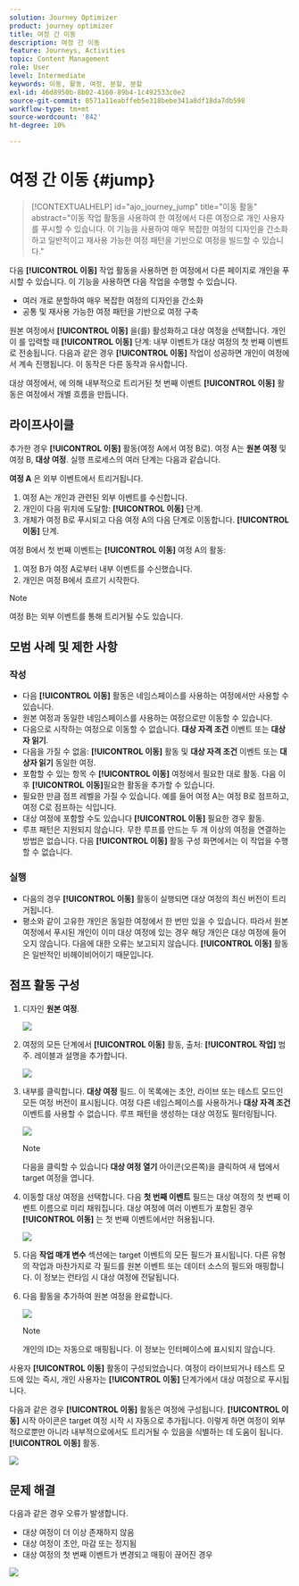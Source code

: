 ```yaml
---
solution: Journey Optimizer
product: journey optimizer
title: 여정 간 이동
description: 여정 간 이동
feature: Journeys, Activities
topic: Content Management
role: User
level: Intermediate
keywords: 이동, 활동, 여정, 분할, 분할
exl-id: 46d8950b-8b02-4160-89b4-1c492533c0e2
source-git-commit: 0571a11eabffeb5e318bebe341a8df18da7db598
workflow-type: tm+mt
source-wordcount: '842'
ht-degree: 10%

---
```


# 여정 간 이동 {#jump}

>[!CONTEXTUALHELP]
>id="ajo_journey_jump"
>title="이동 활동"
>abstract="이동 작업 활동을 사용하여 한 여정에서 다른 여정으로 개인 사용자를 푸시할 수 있습니다. 이 기능을 사용하여 매우 복잡한 여정의 디자인을 간소화하고 일반적이고 재사용 가능한 여정 패턴을 기반으로 여정을 빌드할 수 있습니다."

다음 **[!UICONTROL 이동]** 작업 활동을 사용하면 한 여정에서 다른 페이지로 개인을 푸시할 수 있습니다. 이 기능을 사용하면 다음 작업을 수행할 수 있습니다.

* 여러 개로 분할하여 매우 복잡한 여정의 디자인을 간소화
* 공통 및 재사용 가능한 여정 패턴을 기반으로 여정 구축

원본 여정에서 **[!UICONTROL 이동]** 을(를) 활성화하고 대상 여정을 선택합니다. 개인이 를 입력할 때 **[!UICONTROL 이동]** 단계: 내부 이벤트가 대상 여정의 첫 번째 이벤트로 전송됩니다. 다음과 같은 경우 **[!UICONTROL 이동]** 작업이 성공하면 개인이 여정에서 계속 진행됩니다. 이 동작은 다른 동작과 유사합니다.

대상 여정에서, 에 의해 내부적으로 트리거된 첫 번째 이벤트 **[!UICONTROL 이동]** 활동은 여정에서 개별 흐름을 만듭니다.

## 라이프사이클

추가한 경우 **[!UICONTROL 이동]** 활동(여정 A에서 여정 B로). 여정 A는 **원본 여정** 및 여정 B, **대상 여정**.
실행 프로세스의 여러 단계는 다음과 같습니다.

**여정 A** 은 외부 이벤트에서 트리거됩니다.

1. 여정 A는 개인과 관련된 외부 이벤트를 수신합니다.
1. 개인이 다음 위치에 도달함: **[!UICONTROL 이동]** 단계.
1. 개체가 여정 B로 푸시되고 다음 여정 A의 다음 단계로 이동합니다. **[!UICONTROL 이동]** 단계.

여정 B에서 첫 번째 이벤트는 **[!UICONTROL 이동]** 여정 A의 활동:

1. 여정 B가 여정 A로부터 내부 이벤트를 수신했습니다.
1. 개인은 여정 B에서 흐르기 시작한다.

>[!NOTE]
>
>여정 B는 외부 이벤트를 통해 트리거될 수도 있습니다.

## 모범 사례 및 제한 사항

### 작성

* 다음 **[!UICONTROL 이동]** 활동은 네임스페이스를 사용하는 여정에서만 사용할 수 있습니다.
* 원본 여정과 동일한 네임스페이스를 사용하는 여정으로만 이동할 수 있습니다.
* 다음으로 시작하는 여정으로 이동할 수 없습니다. **대상 자격 조건** 이벤트 또는 **대상자 읽기**.
* 다음을 가질 수 없음: **[!UICONTROL 이동]** 활동 및 **대상 자격 조건** 이벤트 또는 **대상자 읽기** 동일한 여정.
* 포함할 수 있는 항목 수 **[!UICONTROL 이동]** 여정에서 필요한 대로 활동. 다음 이후 **[!UICONTROL 이동]**&#x200B;필요한 활동을 추가할 수 있습니다.
* 필요한 만큼 점프 레벨을 가질 수 있습니다. 예를 들어 여정 A는 여정 B로 점프하고, 여정 C로 점프하는 식입니다.
* 대상 여정에 포함할 수도 있습니다 **[!UICONTROL 이동]** 필요한 경우 활동.
* 루프 패턴은 지원되지 않습니다. 무한 루프를 만드는 두 개 이상의 여정을 연결하는 방법은 없습니다. 다음 **[!UICONTROL 이동]** 활동 구성 화면에서는 이 작업을 수행할 수 없습니다.

### 실행

* 다음의 경우 **[!UICONTROL 이동]** 활동이 실행되면 대상 여정의 최신 버전이 트리거됩니다.
* 평소와 같이 고유한 개인은 동일한 여정에서 한 번만 있을 수 있습니다. 따라서 원본 여정에서 푸시된 개인이 이미 대상 여정에 있는 경우 해당 개인은 대상 여정에 들어오지 않습니다. 다음에 대한 오류는 보고되지 않습니다. **[!UICONTROL 이동]** 활동은 일반적인 비헤이비어이기 때문입니다.

## 점프 활동 구성

1. 디자인 **원본 여정**.

   ![](assets/jump1.png)

1. 여정의 모든 단계에서 **[!UICONTROL 이동]** 활동, 출처: **[!UICONTROL 작업]** 범주. 레이블과 설명을 추가합니다.

   ![](assets/jump2.png)

1. 내부를 클릭합니다. **대상 여정** 필드.
이 목록에는 초안, 라이브 또는 테스트 모드인 모든 여정 버전이 표시됩니다. 여정 다른 네임스페이스를 사용하거나 **대상 자격 조건** 이벤트를 사용할 수 없습니다. 루프 패턴을 생성하는 대상 여정도 필터링됩니다.

   ![](assets/jump3.png)

   >[!NOTE]
   >
   >다음을 클릭할 수 있습니다 **대상 여정 열기** 아이콘(오른쪽)을 클릭하여 새 탭에서 target 여정을 엽니다.

1. 이동할 대상 여정을 선택합니다.
다음 **첫 번째 이벤트** 필드는 대상 여정의 첫 번째 이벤트 이름으로 미리 채워집니다. 대상 여정에 여러 이벤트가 포함된 경우 **[!UICONTROL 이동]** 는 첫 번째 이벤트에서만 허용됩니다.

   ![](assets/jump4.png)

1. 다음 **작업 매개 변수** 섹션에는 target 이벤트의 모든 필드가 표시됩니다. 다른 유형의 작업과 마찬가지로 각 필드를 원본 이벤트 또는 데이터 소스의 필드와 매핑합니다. 이 정보는 런타임 시 대상 여정에 전달됩니다.
1. 다음 활동을 추가하여 원본 여정을 완료합니다.

   ![](assets/jump5.png)


   >[!NOTE]
   >
   >개인의 ID는 자동으로 매핑됩니다. 이 정보는 인터페이스에 표시되지 않습니다.

사용자 **[!UICONTROL 이동]** 활동이 구성되었습니다. 여정이 라이브되거나 테스트 모드에 있는 즉시, 개인 사용자는 **[!UICONTROL 이동]** 단계가에서 대상 여정으로 푸시됩니다.

다음과 같은 경우 **[!UICONTROL 이동]** 활동은 여정에 구성됩니다. **[!UICONTROL 이동]** 시작 아이콘은 target 여정 시작 시 자동으로 추가됩니다. 이렇게 하면 여정이 외부적으로뿐만 아니라 내부적으로에서도 트리거될 수 있음을 식별하는 데 도움이 됩니다. **[!UICONTROL 이동]** 활동.

![](assets/jump7.png)

## 문제 해결

다음과 같은 경우 오류가 발생합니다.
* 대상 여정이 더 이상 존재하지 않음
* 대상 여정이 초안, 마감 또는 정지됨
* 대상 여정의 첫 번째 이벤트가 변경되고 매핑이 끊어진 경우

![](assets/jump6.png)
